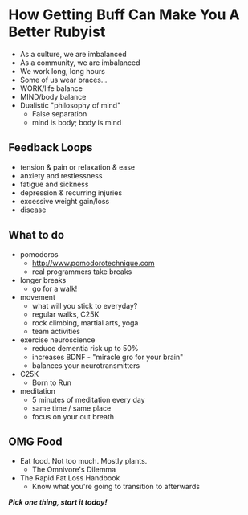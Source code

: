 # How Getting Buff Can Make You A Better Rubyist

* As a culture, we are imbalanced
* As a community, we are imbalanced
* We work long, long hours
* Some of us wear braces...
* WORK/life balance
* MIND/body balance
* Dualistic "philosophy of mind"
  * False separation
  * mind is body; body is mind

## Feedback Loops

* tension & pain or relaxation & ease
* anxiety and restlessness
* fatigue and sickness
* depression & recurring injuries
* excessive weight gain/loss
* disease

## What to do

* pomodoros
  * http://www.pomodorotechnique.com
  * real programmers take breaks
* longer breaks
  * go for a walk!
* movement
  * what will you stick to everyday?
  * regular walks, C25K
  * rock climbing, martial arts, yoga
  * team activities
* exercise neuroscience
  * reduce dementia risk up to 50%
  * increases BDNF - "miracle gro for your brain"
  * balances your neurotransmitters
* C25K
  * Born to Run
* meditation
  * 5 minutes of meditation every day
  * same time / same place
  * focus on your out breath

## OMG Food

* Eat food. Not too much. Mostly plants.
  * The Omnivore's Dilemma
* The Rapid Fat Loss Handbook
  * Know what you're going to transition to afterwards

***Pick one thing, start it today!***

